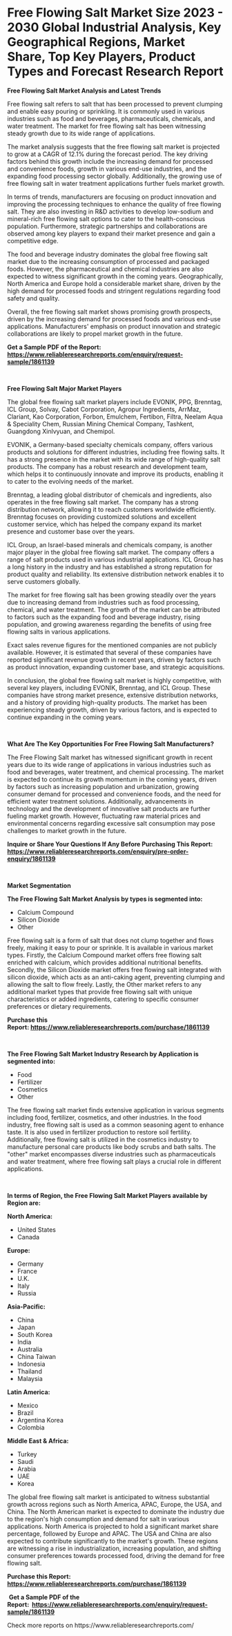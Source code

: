 <p><h1>Free Flowing Salt Market Size 2023 - 2030 Global Industrial Analysis, Key Geographical Regions, Market Share, Top Key Players, Product Types and Forecast Research Report</h1></p><p><strong>Free Flowing Salt Market Analysis and Latest Trends</strong></p>
<p><p>Free flowing salt refers to salt that has been processed to prevent clumping and enable easy pouring or sprinkling. It is commonly used in various industries such as food and beverages, pharmaceuticals, chemicals, and water treatment. The market for free flowing salt has been witnessing steady growth due to its wide range of applications.</p><p>The market analysis suggests that the free flowing salt market is projected to grow at a CAGR of 12.1% during the forecast period. The key driving factors behind this growth include the increasing demand for processed and convenience foods, growth in various end-use industries, and the expanding food processing sector globally. Additionally, the growing use of free flowing salt in water treatment applications further fuels market growth.</p><p>In terms of trends, manufacturers are focusing on product innovation and improving the processing techniques to enhance the quality of free flowing salt. They are also investing in R&D activities to develop low-sodium and mineral-rich free flowing salt options to cater to the health-conscious population. Furthermore, strategic partnerships and collaborations are observed among key players to expand their market presence and gain a competitive edge.</p><p>The food and beverage industry dominates the global free flowing salt market due to the increasing consumption of processed and packaged foods. However, the pharmaceutical and chemical industries are also expected to witness significant growth in the coming years. Geographically, North America and Europe hold a considerable market share, driven by the high demand for processed foods and stringent regulations regarding food safety and quality.</p><p>Overall, the free flowing salt market shows promising growth prospects, driven by the increasing demand for processed foods and various end-use applications. Manufacturers' emphasis on product innovation and strategic collaborations are likely to propel market growth in the future.</p></p>
<p><strong>Get a Sample PDF of the Report:&nbsp; <a href="https://www.reliableresearchreports.com/enquiry/request-sample/1861139">https://www.reliableresearchreports.com/enquiry/request-sample/1861139</a></strong></p>
<p>&nbsp;</p>
<p><strong>Free Flowing Salt Major Market Players</strong></p>
<p><p>The global free flowing salt market players include EVONIK, PPG, Brenntag, ICL Group, Solvay, Cabot Corporation, Agropur Ingredients, ArrMaz, Clariant, Kao Corporation, Forbon, Emulchem, Fertibon, Filtra, Neelam Aqua & Speciality Chem, Russian Mining Chemical Company, Tashkent, Guangdong Xinlvyuan, and Chemipol.</p><p>EVONIK, a Germany-based specialty chemicals company, offers various products and solutions for different industries, including free flowing salts. It has a strong presence in the market with its wide range of high-quality salt products. The company has a robust research and development team, which helps it to continuously innovate and improve its products, enabling it to cater to the evolving needs of the market.</p><p>Brenntag, a leading global distributor of chemicals and ingredients, also operates in the free flowing salt market. The company has a strong distribution network, allowing it to reach customers worldwide efficiently. Brenntag focuses on providing customized solutions and excellent customer service, which has helped the company expand its market presence and customer base over the years.</p><p>ICL Group, an Israel-based minerals and chemicals company, is another major player in the global free flowing salt market. The company offers a range of salt products used in various industrial applications. ICL Group has a long history in the industry and has established a strong reputation for product quality and reliability. Its extensive distribution network enables it to serve customers globally.</p><p>The market for free flowing salt has been growing steadily over the years due to increasing demand from industries such as food processing, chemical, and water treatment. The growth of the market can be attributed to factors such as the expanding food and beverage industry, rising population, and growing awareness regarding the benefits of using free flowing salts in various applications.</p><p>Exact sales revenue figures for the mentioned companies are not publicly available. However, it is estimated that several of these companies have reported significant revenue growth in recent years, driven by factors such as product innovation, expanding customer base, and strategic acquisitions.</p><p>In conclusion, the global free flowing salt market is highly competitive, with several key players, including EVONIK, Brenntag, and ICL Group. These companies have strong market presence, extensive distribution networks, and a history of providing high-quality products. The market has been experiencing steady growth, driven by various factors, and is expected to continue expanding in the coming years.</p></p>
<p>&nbsp;</p>
<p><strong>What Are The Key Opportunities For Free Flowing Salt Manufacturers?</strong></p>
<p><p>The Free Flowing Salt market has witnessed significant growth in recent years due to its wide range of applications in various industries such as food and beverages, water treatment, and chemical processing. The market is expected to continue its growth momentum in the coming years, driven by factors such as increasing population and urbanization, growing consumer demand for processed and convenience foods, and the need for efficient water treatment solutions. Additionally, advancements in technology and the development of innovative salt products are further fueling market growth. However, fluctuating raw material prices and environmental concerns regarding excessive salt consumption may pose challenges to market growth in the future.</p></p>
<p><strong>Inquire or Share Your Questions If Any Before Purchasing This Report: <a href="https://www.reliableresearchreports.com/enquiry/pre-order-enquiry/1861139">https://www.reliableresearchreports.com/enquiry/pre-order-enquiry/1861139</a></strong></p>
<p>&nbsp;</p>
<p><strong>Market Segmentation</strong></p>
<p><strong>The Free Flowing Salt Market Analysis by types is segmented into:</strong></p>
<p><ul><li>Calcium Compound</li><li>Silicon Dioxide</li><li>Other</li></ul></p>
<p><p>Free flowing salt is a form of salt that does not clump together and flows freely, making it easy to pour or sprinkle. It is available in various market types. Firstly, the Calcium Compound market offers free flowing salt enriched with calcium, which provides additional nutritional benefits. Secondly, the Silicon Dioxide market offers free flowing salt integrated with silicon dioxide, which acts as an anti-caking agent, preventing clumping and allowing the salt to flow freely. Lastly, the Other market refers to any additional market types that provide free flowing salt with unique characteristics or added ingredients, catering to specific consumer preferences or dietary requirements.</p></p>
<p><strong>Purchase this Report:&nbsp;<a href="https://www.reliableresearchreports.com/purchase/1861139">https://www.reliableresearchreports.com/purchase/1861139</a></strong></p>
<p>&nbsp;</p>
<p><strong>The Free Flowing Salt Market Industry Research by Application is segmented into:</strong></p>
<p><ul><li>Food</li><li>Fertilizer</li><li>Cosmetics</li><li>Other</li></ul></p>
<p><p>The free flowing salt market finds extensive application in various segments including food, fertilizer, cosmetics, and other industries. In the food industry, free flowing salt is used as a common seasoning agent to enhance taste. It is also used in fertilizer production to restore soil fertility. Additionally, free flowing salt is utilized in the cosmetics industry to manufacture personal care products like body scrubs and bath salts. The "other" market encompasses diverse industries such as pharmaceuticals and water treatment, where free flowing salt plays a crucial role in different applications.</p></p>
<p>&nbsp;</p>
<p><strong>In terms of Region, the Free Flowing Salt Market Players available by Region are:</strong></p>
<p>
    <p> <strong> North America: </strong>
        <ul>
            <li>United States</li>
            <li>Canada</li>
        </ul>
        </p> 
    <p> <strong> Europe: </strong>
        <ul>
            <li>Germany</li>
            <li>France</li>
            <li>U.K.</li>
            <li>Italy</li>
            <li>Russia</li>
        </ul>
        </p> 
    <p> <strong> Asia-Pacific: </strong>
        <ul>
            <li>China</li>
            <li>Japan</li>
            <li>South Korea</li>
            <li>India</li>
            <li>Australia</li>
            <li>China Taiwan</li>
            <li>Indonesia</li>
            <li>Thailand</li>
            <li>Malaysia</li>
        </ul>
        </p> 
    <p> <strong> Latin America: </strong>
        <ul>
            <li>Mexico</li>
            <li>Brazil</li>
            <li>Argentina Korea</li>
            <li>Colombia</li>
        </ul>
        </p> 
    <p> <strong> Middle East & Africa: </strong>
        <ul>
            <li>Turkey</li>
            <li>Saudi</li>
            <li>Arabia</li>
            <li>UAE</li>
            <li>Korea</li>
        </ul>
    </p>
    </p>
<p><p>The global free flowing salt market is anticipated to witness substantial growth across regions such as North America, APAC, Europe, the USA, and China. The North American market is expected to dominate the industry due to the region's high consumption and demand for salt in various applications. North America is projected to hold a significant market share percentage, followed by Europe and APAC. The USA and China are also expected to contribute significantly to the market's growth. These regions are witnessing a rise in industrialization, increasing population, and shifting consumer preferences towards processed food, driving the demand for free flowing salt.</p></p>
<p><strong>Purchase this Report: <a href="https://www.reliableresearchreports.com/purchase/1861139">https://www.reliableresearchreports.com/purchase/1861139</a></strong></p>
<p>&nbsp;<strong>Get a Sample PDF of the Report:&nbsp;&nbsp;<a href="https://www.reliableresearchreports.com/enquiry/request-sample/1861139">https://www.reliableresearchreports.com/enquiry/request-sample/1861139</a></strong></p>
<p><strong></strong></p>
<p>Check more reports on https://www.reliableresearchreports.com/</p>